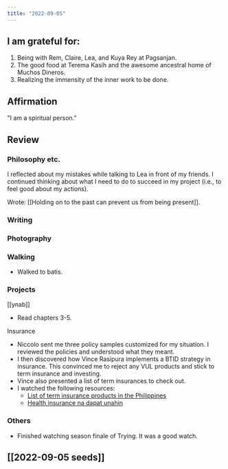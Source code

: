 ```yaml
---
title: "2022-09-05"
---
```

## I am grateful for:
1. Being with Rem, Claire, Lea, and Kuya Rey at Pagsanjan.
2. The good food at Terema Kasih and the awesome ancestral home of Muchos Dineros.
3. Realizing the immensity of the inner work to be done.

## Affirmation

"I am a spiritual person."

## Review
### Philosophy etc.

I reflected about my mistakes while talking to Lea in front of my friends. I continued thinking about what I need to do to succeed in my project (i.e., to feel good about my actions).

Wrote: [[Holding on to the past can prevent us from being present]].

### Writing

### Photography

### Walking
- Walked to batis.

### Projects

[[ynab]]
- Read chapters 3-5.

Insurance
- Niccolo sent me three policy samples customized for my situation. I reviewed the policies and understood what they meant.
- I then discovered how Vince Rasipura implements a BTID strategy in insurance. This convinced me to reject any VUL products and stick to term insurance and investing.
- Vince also presented a list of term insurances to check out.
- I watched the following resources:
	- [List of term insurance products in the Philippines](https://www.youtube.com/watch?v=Zn_cjNoCkbo&t=445s)
	- [Health insurance na dapat unahin](https://www.youtube.com/watch?v=yylHY1cTtcw)

### Others

- Finished watching season finale of Trying. It was a good watch.

## [[2022-09-05 seeds]]
